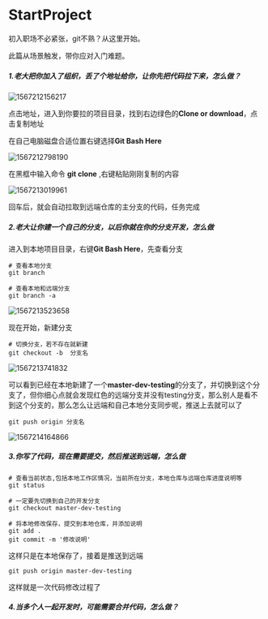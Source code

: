 # StartProject
初入职场不必紧张，git不熟？从这里开始。

此篇从场景触发，带你应对入门难题。



##### 1.老大把你加入了组织，丢了个地址给你，让你先把代码拉下来，怎么做？

![1567212156217](C:\Users\Administrator\AppData\Roaming\Typora\typora-user-images\1567212156217.png)

点击地址，进入到你要拉的项目目录，找到右边绿色的**Clone or download**，点击复制地址

在自己电脑磁盘合适位置右键选择**Git Bash Here**

![1567212798190](C:\Users\Administrator\AppData\Roaming\Typora\typora-user-images\1567212798190.png)

在黑框中输入命令 **git clone** ,右键粘贴刚刚复制的内容

![1567213019961](C:\Users\Administrator\AppData\Roaming\Typora\typora-user-images\1567213019961.png)

回车后，就会自动拉取到远端仓库的主分支的代码，任务完成



##### 2.老大让你建一个自己的分支，以后你就在你的分支开发，怎么做

进入到本地项目目录，右键**Git Bash Here**，先查看分支

```
# 查看本地分支
git branch

# 查看本地和远端分支
git branch -a
```

![1567213523658](C:\Users\Administrator\AppData\Roaming\Typora\typora-user-images\1567213523658.png)

现在开始，新建分支

```
# 切换分支，若不存在就新建 
git checkout -b  分支名
```

![1567213741832](C:\Users\Administrator\AppData\Roaming\Typora\typora-user-images\1567213741832.png)

可以看到已经在本地新建了一个**master-dev-testing**的分支了，并切换到这个分支了，但你细心点就会发现红色的远端分支并没有testing分支，那么别人是看不到这个分支的，那么怎么让远端和自己本地分支同步呢，推送上去就可以了

```
git push origin 分支名
```

![1567214164866](C:\Users\Administrator\AppData\Roaming\Typora\typora-user-images\1567214164866.png)



##### 3.你写了代码，现在需要提交，然后推送到远端，怎么做

```
# 查看当前状态,包括本地工作区情况，当前所在分支，本地仓库与远端仓库进度说明等
git status

# 一定要先切换到自己的开发分支
git checkout master-dev-testing

# 将本地修改保存，提交到本地仓库，并添加说明
git add .
git commit -m '修改说明'
```

这样只是在本地保存了，接着是推送到远端

```
git push origin master-dev-testing
```

这样就是一次代码修改过程了



##### 4.当多个人一起开发时，可能需要合并代码，怎么做？
